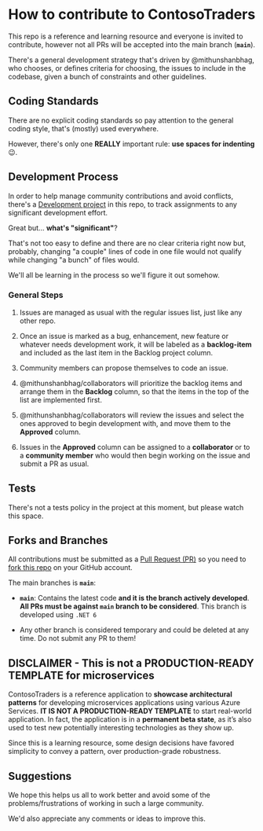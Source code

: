 # How to contribute to ContosoTraders

This repo is a reference and learning resource and everyone is invited to contribute, however not all PRs will be accepted into the main branch (**`main`**).

There's a general development strategy that's driven by @mithunshanbhag, who chooses, or defines criteria for choosing, the issues to include in the codebase, given a bunch of constraints and other guidelines.

## Coding Standards

There are no explicit coding standards so pay attention to the general coding style, that's (mostly) used everywhere.

However, there's only one **REALLY** important rule: **use spaces for indenting** 😉.

## Development Process

In order to help manage community contributions and avoid conflicts, there's a [Development project](@TODO) in this repo, to track assignments to any significant development effort.

Great but... **what's "significant"**?

That's not too easy to define and there are no clear criteria right now but, probably, changing "a couple" lines of code in one file would not qualify while changing "a bunch" of files would.

We'll all be learning in the process so we'll figure it out somehow.

### General Steps

1. Issues are managed as usual with the regular issues list, just like any other repo.

2. Once an issue is marked as a bug, enhancement, new feature or whatever needs development work, it will be labeled as a **backlog-item** and included as the last item in the Backlog project column.

3. Community members can propose themselves to code an issue.

4. @mithunshanbhag/collaborators will prioritize the backlog items and arrange them in the **Backlog** column, so that the items in the top of the list are implemented first.

5. @mithunshanbhag/collaborators will review the issues and select the ones approved to begin development with, and move them to the **Approved** column.

6. Issues in the **Approved** column can be assigned to a **collaborator** or to a **community member** who would then begin working on the issue and submit a PR as usual.

## Tests

There's not a tests policy in the project at this moment, but please watch this space.

## Forks and Branches

All contributions must be submitted as a [Pull Request (PR)](https://help.github.com/articles/about-pull-requests/) so you need to [fork this repo](https://help.github.com/articles/fork-a-repo/) on your GitHub account.

The main branches is **`main`**:

- **`main`**: Contains the latest code **and it is the branch actively developed**.
**All PRs must be against `main` branch to be considered**. This branch is developed using `.NET 6`

- Any other branch is considered temporary and could be deleted at any time. Do not submit any PR to them!

## DISCLAIMER - This is not a PRODUCTION-READY TEMPLATE for microservices

ContosoTraders is a reference application to **showcase architectural patterns** for developing microservices applications using various Azure Services. **IT IS NOT A PRODUCTION-READY TEMPLATE** to start real-world application. In fact, the application is in a **permanent beta state**, as it’s also used to test new potentially interesting technologies as they show up.

Since this is a learning resource, some design decisions have favored simplicity to convey a pattern, over production-grade robustness.

## Suggestions

We hope this helps us all to work better and avoid some of the problems/frustrations of working in such a large community.

We'd also appreciate any comments or ideas to improve this.
